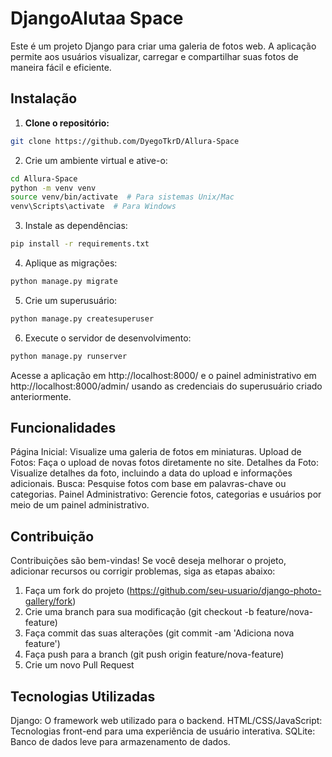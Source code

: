 # DjangoAlutaa Space

Este é um projeto Django para criar uma galeria de fotos web. A aplicação permite aos usuários visualizar, carregar e compartilhar suas fotos de maneira fácil e eficiente.

## Instalação

1. **Clone o repositório:**

```bash
git clone https://github.com/DyegoTkrD/Allura-Space
```

2. Crie um ambiente virtual e ative-o:
```bash
cd Allura-Space
python -m venv venv
source venv/bin/activate  # Para sistemas Unix/Mac
venv\Scripts\activate  # Para Windows
```

3. Instale as dependências:
```bash
pip install -r requirements.txt
```

4. Aplique as migrações:
```bash
python manage.py migrate
```

5. Crie um superusuário:
```bash
python manage.py createsuperuser
```

6. Execute o servidor de desenvolvimento:
```bash
python manage.py runserver
```
Acesse a aplicação em http://localhost:8000/ e o painel administrativo em http://localhost:8000/admin/ usando as credenciais do superusuário criado anteriormente.

## Funcionalidades
Página Inicial: Visualize uma galeria de fotos em miniaturas.
Upload de Fotos: Faça o upload de novas fotos diretamente no site.
Detalhes da Foto: Visualize detalhes da foto, incluindo a data do upload e informações adicionais.
Busca: Pesquise fotos com base em palavras-chave ou categorias.
Painel Administrativo: Gerencie fotos, categorias e usuários por meio de um painel administrativo.

## Contribuição
Contribuições são bem-vindas! Se você deseja melhorar o projeto, adicionar recursos ou corrigir problemas, siga as etapas abaixo:

1. Faça um fork do projeto (https://github.com/seu-usuario/django-photo-gallery/fork)
2. Crie uma branch para sua modificação (git checkout -b feature/nova-feature)
3. Faça commit das suas alterações (git commit -am 'Adiciona nova feature')
4. Faça push para a branch (git push origin feature/nova-feature)
5. Crie um novo Pull Request

## Tecnologias Utilizadas
Django: O framework web utilizado para o backend.
HTML/CSS/JavaScript: Tecnologias front-end para uma experiência de usuário interativa.
SQLite: Banco de dados leve para armazenamento de dados.
